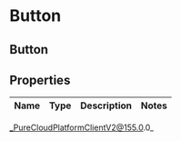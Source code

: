 # Button

## Button

## Properties

|Name | Type | Description | Notes|
|------------ | ------------- | ------------- | -------------|



_PureCloudPlatformClientV2@155.0.0_
